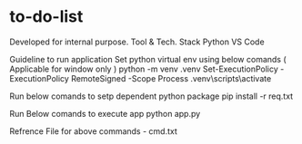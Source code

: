 # to-do-list
Developed for internal purpose.
Tool & Tech. Stack
Python VS Code

Guideline to run application
Set python virtual env using below comands ( Applicable for window only )
python -m venv .venv Set-ExecutionPolicy -ExecutionPolicy RemoteSigned -Scope Process .venv\scripts\activate

Run below comands to setp dependent python package
pip install -r req.txt

Run Below comands to execute app
python app.py

Refrence File for above commands - cmd.txt